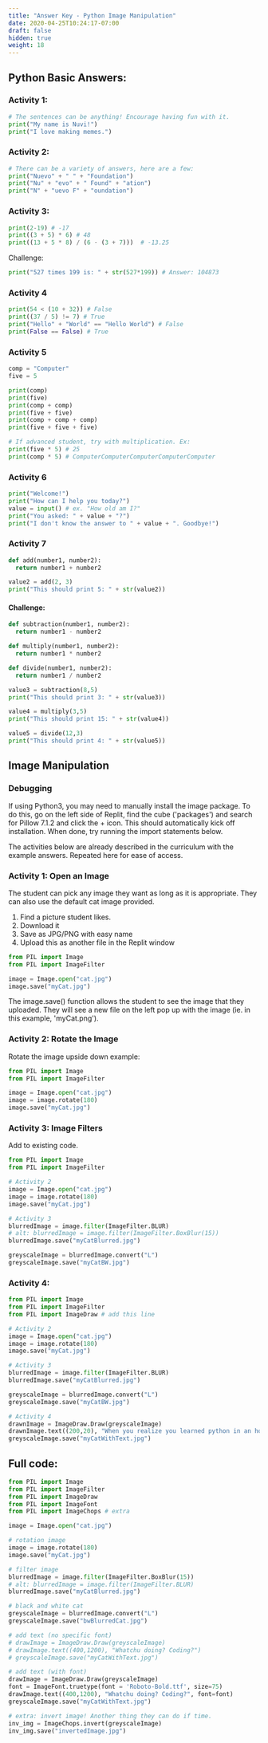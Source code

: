 ```yaml
---
title: "Answer Key - Python Image Manipulation"
date: 2020-04-25T10:24:17-07:00
draft: false
hidden: true
weight: 18
---
```


## Python Basic Answers:
### Activity 1:
```Python
# The sentences can be anything! Encourage having fun with it.
print("My name is Nuvi!")
print("I love making memes.") 
```

### Activity 2:
```Python
# There can be a variety of answers, here are a few: 
print("Nuevo" + " " + "Foundation")
print("Nu" + "evo" + " Found" + "ation")
print("N" + "uevo F" + "oundation")
```

### Activity 3:
```Python
print(2-19) # -17
print((3 + 5) * 6) # 48
print((13 + 5 * 8) / (6 - (3 + 7)))  # -13.25
```
Challenge:
```Python
print("527 times 199 is: " + str(527*199)) # Answer: 104873
```

### Activity 4
```Python
print(54 < (10 + 32)) # False
print((37 / 5) != 7) # True
print("Hello" + "World" == "Hello World") # False
print(False == False) # True
```

### Activity 5
```python
comp = "Computer"
five = 5

print(comp)
print(five)
print(comp + comp)
print(five + five)
print(comp + comp + comp)
print(five + five + five)

# If advanced student, try with multiplication. Ex:
print(five * 5) # 25
print(comp * 5) # ComputerComputerComputerComputerComputer
```

### Activity 6
```Python
print("Welcome!")
print("How can I help you today?")
value = input() # ex. "How old am I?"
print("You asked: " + value + "?")
print("I don't know the answer to " + value + ". Goodbye!")
```

### Activity 7
```Python
def add(number1, number2):
  return number1 + number2

value2 = add(2, 3)
print("This should print 5: " + str(value2))
```
#### Challenge:
```Python
def subtraction(number1, number2):
  return number1 - number2

def multiply(number1, number2):
  return number1 * number2

def divide(number1, number2):
  return number1 / number2

value3 = subtraction(8,5) 
print("This should print 3: " + str(value3))

value4 = multiply(3,5) 
print("This should print 15: " + str(value4))

value5 = divide(12,3)
print("This should print 4: " + str(value5))
```

## Image Manipulation
### Debugging
If using Python3, you may need to manually install the image package. To do this, go on the left side of Replit, find the cube ('packages') and search for Pillow 7.1.2 and click the + icon.  This should automatically kick off installation.  When done, try running the import statements below.

The activities below are already described in the curriculum with the example answers.  Repeated here for ease of access.

### Activity 1: Open an Image
The student can pick any image they want as long as it is appropriate.  They can also use the default cat image provided.

1. Find a picture student likes. 
2. Download it
3. Save as JPG/PNG with easy name
4. Upload this as another file in the Replit window

```Python
from PIL import Image
from PIL import ImageFilter

image = Image.open("cat.jpg")
image.save("myCat.jpg")
```

The image.save() function allows the student to see the image that they uploaded.  They will see a new file on the left pop up with the image (ie. in this example, 'myCat.png').  

### Activity 2: Rotate the Image
Rotate the image upside down example:

```Python
from PIL import Image
from PIL import ImageFilter

image = Image.open("cat.jpg")
image = image.rotate(180)
image.save("myCat.jpg")
```

### Activity 3: Image Filters
Add to existing code. 

```Python
from PIL import Image
from PIL import ImageFilter

# Activity 2
image = Image.open("cat.jpg")
image = image.rotate(180)
image.save("myCat.jpg")

# Activity 3
blurredImage = image.filter(ImageFilter.BLUR) 
# alt: blurredImage = image.filter(ImageFilter.BoxBlur(15))
blurredImage.save("myCatBlurred.jpg")

greyscaleImage = blurredImage.convert("L")
greyscaleImage.save("myCatBW.jpg")
```

### Activity 4: 

```Python
from PIL import Image
from PIL import ImageFilter
from PIL import ImageDraw # add this line

# Activity 2
image = Image.open("cat.jpg")
image = image.rotate(180)
image.save("myCat.jpg")

# Activity 3
blurredImage = image.filter(ImageFilter.BLUR) 
blurredImage.save("myCatBlurred.jpg")

greyscaleImage = blurredImage.convert("L")
greyscaleImage.save("myCatBW.jpg")

# Activity 4
drawnImage = ImageDraw.Draw(greyscaleImage)
drawnImage.text((200,20), "When you realize you learned python in an hour.")
greyscaleImage.save("myCatWithText.jpg")
```

## Full code:
```Python
from PIL import Image
from PIL import ImageFilter
from PIL import ImageDraw
from PIL import ImageFont
from PIL import ImageChops # extra

image = Image.open("cat.jpg")

# rotation image
image = image.rotate(180)
image.save("myCat.jpg")

# filter image
blurredImage = image.filter(ImageFilter.BoxBlur(15))
# alt: blurredImage = image.filter(ImageFilter.BLUR)
blurredImage.save("myCatBlurred.jpg")

# black and white cat
greyscaleImage = blurredImage.convert("L")
greyscaleImage.save("bwBlurredCat.jpg")

# add text (no specific font)
# drawImage = ImageDraw.Draw(greyscaleImage)
# drawImage.text((400,1200), "Whatchu doing? Coding?")
# greyscaleImage.save("myCatWithText.jpg")

# add text (with font)
drawImage = ImageDraw.Draw(greyscaleImage)
font = ImageFont.truetype(font = 'Roboto-Bold.ttf', size=75)
drawImage.text((400,1200), "Whatchu doing? Coding?", font=font)
greyscaleImage.save("myCatWithText.jpg")

# extra: invert image! Another thing they can do if time.
inv_img = ImageChops.invert(greyscaleImage)
inv_img.save("invertedImage.jpg")
```